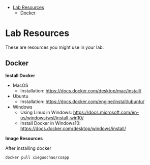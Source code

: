 
- [Lab Resources](#lab-resources)
  - [Docker](#docker)

# Lab Resources 

These are resources you might use in your lab. 

## Docker 

**Install Docker** 

- MacOS
  - Installation: https://docs.docker.com/desktop/mac/install/
- Ubuntu
  - Installation: https://docs.docker.com/engine/install/ubuntu/
- Windows
  - Using Linux in Windows: https://docs.microsoft.com/en-us/windows/wsl/install-win10/
  - Install Docker in Windows10: https://docs.docker.com/desktop/windows/install/

**Image Resources**

After installing docker

```bash
docker pull xieguochao/csapp 
```